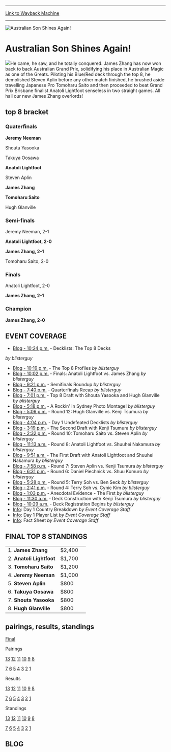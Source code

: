 
---
[Link to Wayback Machine](https://web.archive.org/web/20160303195944/http://magic.wizards.com/en/events/coverage/australian-son-shines-again)

[_metadata_:description]:- "He came, he saw, and he totally conquered. James Zhang has now won back to back Australian Grand Prix, solidifying his place in Australian Magic as one of the Greats."
[_metadata_:generator]:- "Drupal 7 (http://drupal.org)"
[_metadata_:node]:- "571066"
[_metadata_:source]:- "div-block-system-main"
[_metadata_:title]:- "Australian Son Shines Again!"
[_metadata_:wayback_capture_timestamp]:- "2016-03-03 19:59:44"
[_metadata_:wayback_raw_url]:- "https://web.archive.org/web/20160303195944id_/http://magic.wizards.com/en/events/coverage/australian-son-shines-again"
[_metadata_:wayback_url]:- "http://magic.wizards.com/en/events/coverage/australian-son-shines-again"
---







![Australian Son Shines Again!](https://media.magic.wizards.com/images/banner/large_1_4.jpg)





Australian Son Shines Again!
============================











![](https://media.magic.wizards.com/image_legacy_migration/sideboard/images/gpsyd06/champ.jpg)He came, he saw, and he totally conquered. James Zhang has now won back to back Australian Grand Prix, solidifying his place in Australian Magic as one of the Greats. Piloting his Blue/Red deck through the top 8, he demolished Steven Aplin before any other match finished, he brushed aside travelling Japanese Pro Tomoharu Saito and then proceeded to beat Grand Prix Brisbane finalist Anatoli Lightfoot senseless in two straight games. All hail our new James Zhang overlords!



top 8 bracket
-------------





### Quaterfinals





**Jeremy Neeman**




Shouta Yasooka






Takuya Oosawa




**Anatoli Lightfoot**






Steven Aplin




**James Zhang**






**Tomoharu Saito**




Hugh Glanville







### Semi-finals





Jeremy Neeman, 2-1




**Anatoli Lightfoot, 2-0**






**James Zhang, 2-1**




Tomoharu Saito, 2-0







### Finals





Anatoli Lightfoot, 2-0




**James Zhang, 2-1**







### Champion





**James Zhang, 2-0**









EVENT COVERAGE
--------------




* [Blog - 10:24 p.m.](#20) - Decklists: The Top 8 Decks

 *by blisterguy*
* [Blog - 10:19 p.m.](#19) - The Top 8 Profiles
 *by blisterguy*
* [Blog - 10:02 p.m.](#18) - Finals: Anatoli Lightfoot vs. James Zhang
 *by blisterguy*
* [Blog - 9:21 p.m.](#17) - Semifinals Roundup
 *by blisterguy*
* [Blog - 7:40 p.m.](#16) - Quarterfinals Recap
 *by blisterguy*
* [Blog - 7:01 p.m.](#15) - Top 8 Draft with Shouta Yasooka and Hugh Glanville
 *by blisterguy*
* [Blog - 5:18 p.m.](#14) - A Rockin' in Sydney Photo Montage!
 *by blisterguy*
* [Blog - 5:06 p.m.](#13) - Round 12: Hugh Glanville vs. Kenji Tsumura
 *by blisterguy*
* [Blog - 4:04 p.m.](#12) - Day 1 Undefeated Decklists
 *by blisterguy*
* [Blog - 3:19 p.m.](#11) - The Second Draft with Kenji Tsumura
 *by blisterguy*
* [Blog - 2:32 p.m.](#10) - Round 10: Tomoharu Saito vs. Steven Aplin
 *by blisterguy*
* [Blog - 11:13 a.m.](#9) - Round 8: Anatoli Lightfoot vs. Shuuhei Nakamura
 *by blisterguy*
* [Blog - 9:51 a.m.](#8) - The First Draft with Anatoli Lightfoot and Shuuhei Nakamura
 *by blisterguy*
* [Blog - 7:58 p.m.](#7) - Round 7: Steven Aplin vs. Kenji Tsumura
 *by blisterguy*
* [Blog - 6:31 p.m.](#6) - Round 6: Daniel Piechnick vs. Shuu Komuro
 *by blisterguy*
* [Blog - 5:28 p.m.](#5) - Round 5: Terry Soh vs. Ben Seck
 *by blisterguy*
* [Blog - 2:41 p.m.](#4) - Round 4: Terry Soh vs. Cynic Kim
 *by blisterguy*
* [Blog - 1:03 p.m.](#3) - Anecdotal Evidence - The First
 *by blisterguy*
* [Blog - 11:30 a.m.](#2) - Deck Construction with Kenji Tsumura
 *by blisterguy*
* [Blog - 10:29 a.m.](#1) - Deck Registration Begins
 *by blisterguy*
* [Info](/en/articles/archive/event-coverage/day-1-country-breakdown-2006-10-06): Day 1 Country Breakdown
 *by Event Coverage Staff*
* [Info](/en/articles/archive/event-coverage/day-1-player-list-2006-10-06): Day 1 Player List
 *by Event Coverage Staff*
* [Info](http://magic.wizards.com/en/articles/archive/feature/grand-prix%E2%80%93sydney-2006-09-01): Fact Sheet
 *by Event Coverage Staff*



FINAL TOP 8 STANDINGS
---------------------




|  |  |  |
| --- | --- | --- |
| 1. **James Zhang** | $2,400 |
| 2. **Anatoli Lightfoot** | $1,700 |
| 3. **Tomoharu Saito** | $1,200 |
| 4. **Jeremy Neeman** | $1,000 |
| 5. **Steven Aplin** | $800 |
| 6. **Takuya Oosawa** | $800 |
| 7. **Shouta Yasooka** | $800 |
| 8. **Hugh Glanville** | $800 |

pairings, results, standings
----------------------------




[Final](/en/articles/archive/event-coverage/final-standings-2006-10-08)




Pairings


[13](/en/articles/archive/event-coverage/round-13-pairings-2006-10-07) [12](/en/articles/archive/event-coverage/round-12-pairings-2006-10-07) [11](/en/articles/archive/event-coverage/round-11-pairings-2006-10-07) [10](/en/articles/archive/event-coverage/round-10-pairings-2006-10-07) [9](/en/articles/archive/event-coverage/round-9-pairings-2006-10-07) [8](/en/articles/archive/event-coverage/round-8-pairings-2006-10-07)


[7](/en/articles/archive/event-coverage/round-7-pairings-2006-10-07) [6](/en/articles/archive/event-coverage/round-6-pairings-2006-10-07) [5](/en/articles/archive/event-coverage/round-5-pairings-2006-10-06) [4](/en/articles/archive/event-coverage/round-4-pairings-2006-10-06) [3](/en/articles/archive/event-coverage/round-3-pairings-2006-10-06) [2](/en/articles/archive/event-coverage/round-2-pairings-2006-10-06) [1](/en/articles/archive/event-coverage/round-1-pairings-2006-10-06)




Results


[13](/en/articles/archive/event-coverage/round-13-results-2006-10-08) [12](/en/articles/archive/event-coverage/round-12-results-2006-10-07) [11](/en/articles/archive/event-coverage/round-11-results-2006-10-07) [10](/en/articles/archive/event-coverage/round-10-results-2006-10-07) [9](/en/articles/archive/event-coverage/round-9-results-2006-10-07) [8](/en/articles/archive/event-coverage/round-8-results-2006-10-07)


[7](/en/articles/archive/event-coverage/round-7-results-2006-10-07) [6](/en/articles/archive/event-coverage/round-6-results-2006-10-07) [5](/en/articles/archive/event-coverage/round-5-results-2006-10-07) [4](/en/articles/archive/event-coverage/round-4-results-2006-10-06) [3](/en/articles/archive/event-coverage/round-3-results-2006-10-06) [2](/en/articles/archive/event-coverage/round-2-results-2006-10-06) [1](/en/articles/archive/event-coverage/round-1-results-2006-10-06)




Standings


[13](/en/articles/archive/event-coverage/round-13-standings-2006-10-08) [12](/en/articles/archive/event-coverage/round-12-standings-2006-10-07) [11](/en/articles/archive/event-coverage/round-11-standings-2006-10-07) [10](/en/articles/archive/event-coverage/round-10-standings-2006-10-07) [9](/en/articles/archive/event-coverage/round-9-standings-2006-10-07) [8](/en/articles/archive/event-coverage/round-8-standings-2006-10-07)


[7](/en/articles/archive/event-coverage/round-7-standings-2006-10-07) [6](/en/articles/archive/event-coverage/round-6-standings-2006-10-07) [5](/en/articles/archive/event-coverage/round-5-standings-2006-10-07) [4](/en/articles/archive/event-coverage/round-4-standings-2006-10-06) [3](/en/articles/archive/event-coverage/round-3-standings-2006-10-06) [2](/en/articles/archive/event-coverage/round-2-standings-2006-10-06) [1](/en/articles/archive/event-coverage/round-1-standings-2006-10-06)





BLOG
----



  

 

